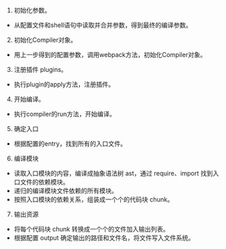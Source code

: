 1. 初始化参数。
- 从配置文件和shell语句中读取并合并参数，得到最终的编译参数。

2. 初始化Compiler对象。
- 用上一步得到的配置参数，调用webpack方法，初始化Compiler对象。

3. 注册插件 plugins。
- 执行plugin的apply方法，注册插件。

4. 开始编译。
- 执行compiler的run方法，开始编译。

5. 确定入口
- 根据配置的entry，找到所有的入口文件。

6. 编译模块
- 读取入口模块的内容，编译成抽象语法树 ast，通过 require、import 找到入口文件的依赖模块。
- 递归的编译模块文件依赖的所有模块。
- 按照入口模块的依赖关系，组装成一个个的代码块 chunk。

7. 输出资源
- 将每个代码块 chunk 转换成一个个的文件加入输出列表。
- 根据配置 output 确定输出的路径和文件名，将文件写入文件系统。
